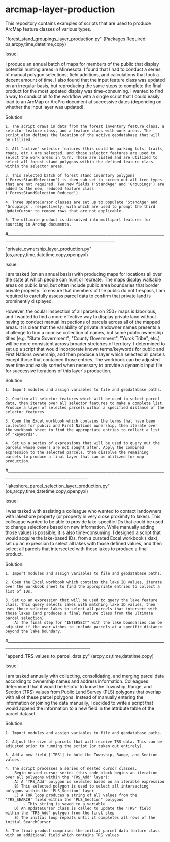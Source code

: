 # arcmap-layer-production
 This repository contains examples of scripts that are used to produce ArcMap feature classes of various types.

"forest_stand_groupings_layer_production.py" (Packages Required: os,arcpy,time,datetime,copy)

Issue: 

I produce an annual batch of maps for members of the public that display potential hunting areas in Minnesota. I found that I had to conduct a series of manual polygon selections, field additions, and calculations that took a decent amount of time. I also found that the input feature class was updated on an irregular basis, but reproducing the same steps to complete the final product for the most updated display was time-consuming. I wanted to find a way to conduct all fo the workflow with a single script that I could easily load to an ArcMap or ArcPro document at successive dates (depending on whether the input layer was updated).

Solution: 

    1. The script draws in data from the forest inventory feature class, a selector feature class, and a feature class with work areas. The script also defines the location of the active geodatabase that will be utilized.

    2. All "active" selector features (this could be parking lots, trails, roads, etc.) are selected, and those selector features are used to select the work areas in turn. Those are listed and are utilized to select all forest stand polygons within the defined feature class within the selector areas. 

    3. This selected batch of forest stand inventory polygons ('ForestStandSelection') is then sub-set to screen out all tree types that are not required. Two new fields ('StandAge' and 'Groupings') are added to the new, reduced feature class ('ForestStandSelection_Reduced').

    4. Three UpdateCursor classes are set up to populate 'StandAge' and 'Groupings', respectively, with which are used to prompt the third UpdateCursor to remove rows that are not applicable.

    5. The ultimate product is dissolved into multipart features for sourcing in ArcMap documents. 

#___________________________________________________________________________________________________________________________________


"private_ownership_layer_production.py" (os,arcpy,time,datetime,copy,openpyxl)

Issue:

I am tasked (on an annual basis) with producing maps for locations all over the state at which people can hunt or recreate. The maps display walkable areas on public land, but often include public area boundaries that border private property. To ensure that members of the public do not trespass, I am required to carefully assess parcel data to confirm that private land is prominently displayed. 

However, the ocular inspection of all parcels on 250+ maps is laborious, and I wanted to find a more effective way to display private land without having to conduct manual inspections of parcels across all of the mapped areas. It is clear that the variability of private landowner names presents a challenge to find a concise collection of names, but some public ownership titles (e.g. "State Government", "County Government", "Yurok Tribe", etc.) will be more consistent across broader stretches of territory. I determined to set up a script that would incorporate known terms/keywords for public and First Nations ownership, and then produce a layer which selected all parcels except those that contained those entries. The workbook can be adjusted over time and easily sorted when necessary to provide a dynamic input file for successive iterations of this layer's production.   

Solution:

    1. Import modules and assign variables to file and geodatabase paths.

    2. Confirm all selector features which will be used to select parcel data, then iterate over all selector features to make a complete list. Produce a layer of selected parcels within a specified distance of the selector features. 

    3. Open the Excel workbook which contains the terms that have been collected for public and First Nations ownership, then iterate over the workbook sheet to find the appropriate entries to collect a list of 'keyWords'.

    4. Set up a series of expressions that will be used to query out the parcels whose owners are not sought after. Apply the combined expression to the selected parcels, then dissolve the remaining parcels to produce a final layer that can be utilized for map production. 


#______________________________________________________________________________________________________________________


"lakeshore_parcel_selection_layer_production.py" (os,arcpy,time,datetime,copy,openpyxl)

Issue:

I was tasked with assisting a colleague who wanted to contact landowners with lakeshore property (or property in very close proximity to lakes). This colleague wanted to be able to provide lake-specific IDs that could be used to change selections based on new information. While manually adding those values is possible, it is also time-consuming. I designed a script that would acquire the lake-based IDs, from a curated Excel workbook (.xlsx), set up an expression to select all lakes with those defined values, and then select all parcels that intersected with those lakes to produce a final product.

Solution:

    1. Import modules and assign variables to file and geodatabase paths.

    2. Open the Excel workbook which contains the lake ID values, iterate over the workbook sheet to find the appropriate entries to collect a list of IDs. 

    3. Set up an expression that will be used to query the lake feature class. This query selects lakes with matching lake ID values, then uses those selected lakes to select all parcels that intersect with those lakes (and produces a final feature class from the ultimate parcel selection).
        A) The final step for "INTERSECT" with the lake boundaries can be adjusted if the user wishes to include parcels at a specific distance beyond the lake boundary. 



#_______________________________________________________________________________________________________________________


"append_TRS_values_to_parcel_data.py" (arcpy,os,time,datetime,copy)

Issue:

I am tasked annually with collecting, consolidating, and merging parcel data according to ownership names and address information. Colleagues determined that it would be helpful to know the Township, Range, and Section (TRS) values from Public Land Survey (PLS) polygons that overlap with all of these parcel polygons. Instead of manually entering the information or joining the data manually, I decided to write a script that would append the information to a new field in the attribute table of the parcel dataset.

Solution: 

    1. Import modules and assign variables to file and geodatabase paths.

    2. Adjust the size of parcels that will receive TRS data. This can be adjusted prior to running the script (or taken out entirely).

    3. Add a new field ['TRS'] to hold the Township, Range, and Section values.

    4. The script processes a series of nested cursor classes.
        Begin nested cursor series (this code block begins an iteration over all polygons within the 'TRS_Add' layer):
        A) A 'TRS_Add' polygon is selected based on an iterable expression
        B) This selected polygon is used to select all intersecting polygons within the 'PLS_Section' layer
        C) A FOR loop produces a string of all values from the 'TRS_SEARCH' field within the 'PLS_Section' polygons
            - This string is saved to a variable
        D) An UpdateCursor class is called to update the 'TRS' field within the 'TRS_Add' polygon from the first step
        E) The initial loop repeats until it completes all rows of the initial SearchCursor

    5. The final product comprises the initial parcel data feature class with an additional field which contains TRS values.